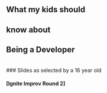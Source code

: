 
## What my kids should 
## know about 
## Being a Developer
<br>
### Slides as selected by a 16 year old

#### [Ignite Improv Round 2]
